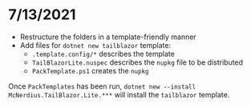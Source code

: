 # 7/13/2021

 * Restructure the folders in a template-friendly manner
 * Add files for `dotnet new tailblazor` template:
   *  `.template.config/*` describes the template
   *  `TailBlazorLite.nuspec` describes the `nupkg` file to be distributed
   *  `PackTemplate.ps1` creates the `nupkg`

Once `PackTemplates` has been run, `dotnet new --install McNerdius.TailBlazor.Lite.***` will install the `tailblazor` template.

